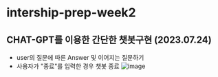 # intership-prep-week2

## CHAT-GPT를 이용한 간단한 챗봇구현 (2023.07.24)
- user의 질문에 따른 Answer 및 이어지는 질문하기
- 사용자가 "종료"를 입력한 경우 챗봇 종료
![image](https://github.com/seoyun-jang/intership-prep-week2/assets/50387479/88568da5-ee73-4a6b-8e7c-8bf56a807b32)
